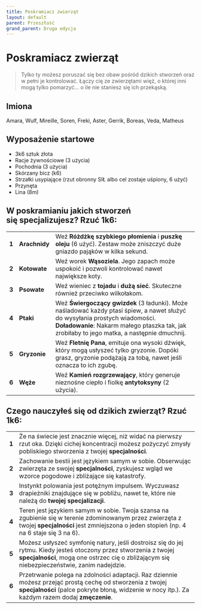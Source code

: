 ```yaml
---
title: Poskramiacz zwierząt
layout: default
parent: Przeszłość
grand_parent: Druga edycja
---
```


# Poskramiacz zwierząt

> Tylko ty możesz poruszać się bez obaw pośród dzikich stworzeń oraz w pełni je kontrolować. Łączy cię ze zwierzętami więź, o której inni mogą tylko pomarzyć... o ile nie staniesz się ich przekąską.

## Imiona

Amara, Wulf, Mireille, Soren, Freki, Aster, Gerrik, Boreas, Veda, Matheus

## Wyposażenie startowe

- 3k6 sztuk złota
- Racje żywnościowe (3 użycia)
- Pochodnia (3 użycia)   
- Skórzany bicz (k6)
- Strzałki usypiające (rzut obronny SIŁ albo cel zostaje uśpiony, 6 użyć)
- Przynęta
- Lina (8m)

## W poskramianiu jakich stworzeń się specjalizujesz? Rzuć 1k6:

|       |               |                                                                                                                                                                                                                              |
| ----- | ------------- | ---------------------------------------------------------------------------------------------------------------------------------------------------------------------------------------------------------------------------- |
| **1** | **Arachnidy** | Weź **Różdżkę szybkiego płomienia** i **puszkę oleju** (6 użyć). Zestaw może zniszczyć duże gniazdo pająków w kilka sekund.                                                                                                  |
| **2** | **Kotowate**  | Weź worek **Wąsoziela**. Jego zapach może uspokoić i pozwoli kontrolować nawet największe koty.                                                                                                                              |
| **3** | **Psowate**   | Weź wieniec z **tojadu** i **dużą sieć**. Skuteczne również przeciwko wilkołakom.                                                                                                                                            |
| **4** | **Ptaki**     | Weź **Świergoczący gwizdek** (3 ładunki). Może naśladować każdy ptasi śpiew, a nawet służyć do wysyłania prostych wiadomości. **Doładowanie**: Nakarm małego ptaszka tak, jak zrobiłaby to jego matka, a następnie dmuchnij. |
| **5** | **Gryzonie**  | Weź **Fletnię Pana**, emituje ona wysoki dźwięk, który mogą usłyszeć tylko gryzonie. Dopóki grasz, gryzonie podążają za tobą, nawet jeśli oznacza to ich zgubę.                                                              |
| **6** | **Węże**      | Weź **Kamień rozgrzewający**, który generuje nieznośne ciepło i fiolkę **antytoksyny** (2 użycia).                                                                                                                           |


## Czego nauczyłeś się od dzikich zwierząt? Rzuć 1k6: 

|       |                                                                                                                                                                                                                  |
| ----- | ---------------------------------------------------------------------------------------------------------------------------------------------------------------------------------------------------------------- |
| **1** | Że na świecie jest znacznie więcej, niż widać na pierwszy rzut oka. Dzięki cichej koncentracji możesz pożyczyć zmysły pobliskiego stworzenia z twojej **specjalności**.                                          |
| **2** | Zachowanie bestii jest językiem samym w sobie. Obserwując zwierzęta ze swojej **specjalności**, zyskujesz wgląd we wzorce pogodowe i zbliżające się katastrofy.                                                  |
| **3** | Instynkt polowania jest potężnym impulsem. Wyczuwasz drapieżniki znajdujące się w pobliżu, nawet te, które nie należą do **twojej specjalizacji**.                                                               |
| **4** | Teren jest językiem samym w sobie. Twoja szansa na zgubienie się w terenie zdominowanym przez zwierzęta z twojej **specjalności** jest zmniejszona o jeden stopień (np. 4 na 6 staje się 3 na 6).                |
| **5** | Możesz usłyszeć symfonię natury, jeśli dostroisz się do jej rytmu. Kiedy jesteś otoczony przez stworzenia z twojej **specjalności**, mogą one ostrzec cię o zbliżającym się niebezpieczeństwie, zanim nadejdzie. |
| **6** | Przetrwanie polega na zdolności adaptacji. Raz dziennie możesz przejąć prostą cechę od stworzenia z twojej **specjalności** (palce pokryte błoną, widzenie w nocy itp.). Za każdym razem dodaj **zmęczenie**.    |
